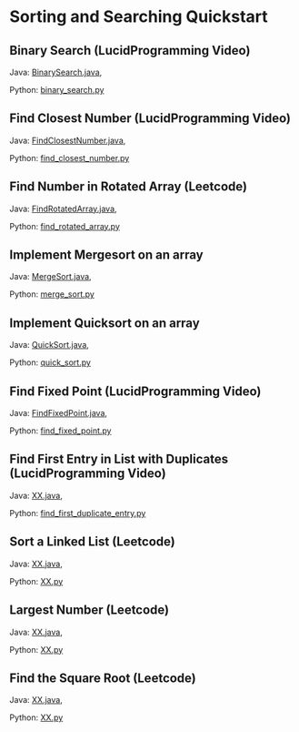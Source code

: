# Sorting and Searching Quickstart

## Binary Search (LucidProgramming Video)
Java: [BinarySearch.java](https://github.com/samgh/6-Weeks-to-Interview-Ready/blob/master/quickstart_guides/sorting_searching/java/BinarySearch.java),

Python: [binary_search.py](https://github.com/samgh/6-Weeks-to-Interview-Ready/blob/master/quickstart_guides/sorting_searching/python/binary_search.py)

## Find Closest Number (LucidProgramming Video)
Java: [FindClosestNumber.java](https://github.com/samgh/6-Weeks-to-Interview-Ready/blob/master/quickstart_guides/sorting_searching/java/FindClosestNumber.java),

Python: [find_closest_number.py](https://github.com/samgh/6-Weeks-to-Interview-Ready/blob/master/quickstart_guides/sorting_searching/python/find_closest_number.py)

## Find Number in Rotated Array (Leetcode)
Java: [FindRotatedArray.java](https://github.com/samgh/6-Weeks-to-Interview-Ready/blob/master/quickstart_guides/sorting_searching/java/FindRotatedArray.java),

Python: [find_rotated_array.py](https://github.com/samgh/6-Weeks-to-Interview-Ready/blob/master/quickstart_guides/sorting_searching/python/find_rotated_array.py)

## Implement Mergesort on an array
Java: [MergeSort.java](https://github.com/samgh/6-Weeks-to-Interview-Ready/blob/master/quickstart_guides/sorting_searching/java/MergeSort.java),

Python: [merge_sort.py](https://github.com/samgh/6-Weeks-to-Interview-Ready/blob/master/quickstart_guides/sorting_searching/python/merge_sort.py)

## Implement Quicksort on an array
Java: [QuickSort.java](https://github.com/samgh/6-Weeks-to-Interview-Ready/blob/master/quickstart_guides/sorting_searching/java/QuickSort.java),

Python: [quick_sort.py](https://github.com/samgh/6-Weeks-to-Interview-Ready/blob/master/quickstart_guides/sorting_searching/python/quick_sort.py)

## Find Fixed Point (LucidProgramming Video)
Java: [FindFixedPoint.java](https://github.com/samgh/6-Weeks-to-Interview-Ready/blob/master/quickstart_guides/sorting_searching/java/FindFixedPoint.java),

Python: [find_fixed_point.py](https://github.com/samgh/6-Weeks-to-Interview-Ready/blob/master/quickstart_guides/sorting_searching/python/find_fixed_point.py)

## Find First Entry in List with Duplicates (LucidProgramming Video)
Java: [XX.java](https://github.com/samgh/6-Weeks-to-Interview-Ready/blob/master/quickstart_guides/sorting_searching/java/XX.java),

Python: [find_first_duplicate_entry.py](https://github.com/samgh/6-Weeks-to-Interview-Ready/blob/master/quickstart_guides/sorting_searching/python/find_first_duplicate_entry.py)

## Sort a Linked List (Leetcode)
Java: [XX.java](https://github.com/samgh/6-Weeks-to-Interview-Ready/blob/master/quickstart_guides/sorting_searching/java/XX.java),

Python: [XX.py](https://github.com/samgh/6-Weeks-to-Interview-Ready/blob/master/quickstart_guides/sorting_searching/python/XX.py)

## Largest Number (Leetcode)
Java: [XX.java](https://github.com/samgh/6-Weeks-to-Interview-Ready/blob/master/quickstart_guides/sorting_searching/java/XX.java),

Python: [XX.py](https://github.com/samgh/6-Weeks-to-Interview-Ready/blob/master/quickstart_guides/sorting_searching/python/XX.py)

## Find the Square Root (Leetcode)
Java: [XX.java](https://github.com/samgh/6-Weeks-to-Interview-Ready/blob/master/quickstart_guides/sorting_searching/java/XX.java),

Python: [XX.py](https://github.com/samgh/6-Weeks-to-Interview-Ready/blob/master/quickstart_guides/sorting_searching/python/XX.py)
